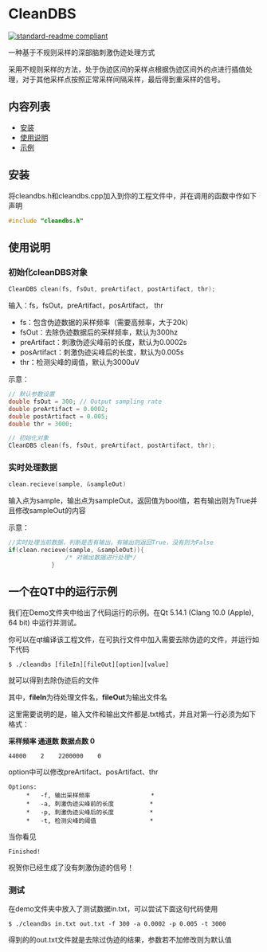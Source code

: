# CleanDBS

[![standard-readme compliant](https://img.shields.io/badge/readme%20style-standard-brightgreen.svg?style=flat-square)](https://github.com/RichardLitt/standard-readme)


一种基于不规则采样的深部脑刺激伪迹处理方式

采用不规则采样的方法，处于伪迹区间的采样点根据伪迹区间外的点进行插值处理，对于其他采样点按照正常采样间隔采样，最后得到重采样的信号。

## 内容列表
- [安装](#安装)
- [使用说明](#使用说明)
- [示例](#示例)

## 安装

将cleandbs.h和cleandbs.cpp加入到你的工程文件中，并在调用的函数中作如下声明

```C++
#include "cleandbs.h"
```

## 使用说明

### 初始化cleanDBS对象

```C++
CleanDBS clean(fs, fsOut, preArtifact, postArtifact, thr);
```
输入：fs，fsOut，preArtifact，posArtifact， thr

- fs：包含伪迹数据的采样频率（需要高频率，大于20k）
- fsOut：去除伪迹数据后的采样频率，默认为300hz
- preArtifact：刺激伪迹尖峰前的长度，默认为0.0002s
- posArtifact：刺激伪迹尖峰后的长度，默认为0.005s
- thr：检测尖峰的阈值，默认为3000uV

示意：

```C++
// 默认参数设置
double fsOut = 300; // Output sampling rate
double preArtifact = 0.0002;
double postArtifact = 0.005;
double thr = 3000;
```

```C++
// 初始化对象
CleanDBS clean(fs, fsOut, preArtifact, postArtifact, thr);
```

### 实时处理数据
```C++
clean.recieve(sample, &sampleOut)
```
输入点为sample，输出点为sampleOut，返回值为bool值，若有输出则为True并且修改sampleOut的内容


示意：
```C++
//实时处理当前数据，判断是否有输出，有输出则返回True，没有则为False
if(clean.recieve(sample, &sampleOut)){
                /* 对输出数据进行处理*/
            }
```


## 一个在QT中的运行示例

我们在Demo文件夹中给出了代码运行的示例。在Qt 5.14.1 (Clang 10.0 (Apple), 64 bit) 中运行并测试。

你可以在qt编译该工程文件，在可执行文件中加入需要去除伪迹的文件，并运行如下代码

```shell
$ ./cleandbs [fileIn][fileOut][option][value]
```
就可以得到去除伪迹后的文件

其中，**fileIn**为待处理文件名，**fileOut**为输出文件名

这里需要说明的是，输入文件和输出文件都是.txt格式，并且对第一行必须为如下格式：

**采样频率 通道数 数据点数 0**
```
44000    2    2200000    0
```

option中可以修改preArtifact、posArtifact、thr
```
Options:                                
     *   -f, 输出采样频率                 *
     *   -a, 刺激伪迹尖峰前的长度          *
     *   -p, 刺激伪迹尖峰后的长度          *
     *   -t, 检测尖峰的阈值               *
```     

当你看见
```
Finished!
```
祝贺你已经生成了没有刺激伪迹的信号！


### 测试

在demo文件夹中放入了测试数据in.txt，可以尝试下面这句代码使用
```
$ ./cleandbs in.txt out.txt -f 300 -a 0.0002 -p 0.005 -t 3000
```
得到的的out.txt文件就是去除过伪迹的结果，参数若不加修改则为默认值
